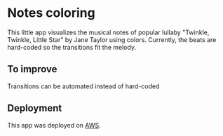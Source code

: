 # Notes coloring
 This little app visualizes the musical notes of popular lullaby "Twinkle, Twinkle, Little Star" by Jane Taylor using colors. Currently, the beats are hard-coded so the transitions fit the melody.

 ## To improve
 Transitions can be automated instead of hard-coded

 ## Deployment
 This app was deployed on [AWS](http://play-with-twinkle.s3-website.eu-central-1.amazonaws.com/).
